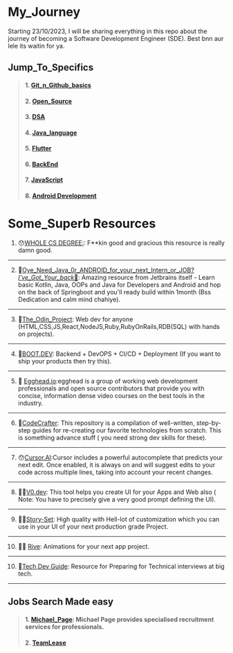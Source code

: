# My_Journey
Starting 23/10/2023, I will be sharing everything in this repo about the journey of becoming a Software Development Engineer (SDE). Best bnn aur lele its waitin for ya.

## Jump_To_Specifics

 > #### 1. [Git_n_Github_basics](https://github.com/Abhishekraina7/My_Journey/tree/main/01.Github_basics)
 > #### 2. [Open_Source](https://github.com/Abhishekraina7/My_Journey/tree/main/04.%20Open_Source)
 > #### 3. [DSA](https://github.com/Abhishekraina7/My_Journey/tree/main/03.%20Data%20Structures%20and%20Algorithms)
 > #### 4. [Java_language](https://github.com/Abhishekraina7/My_Journey/tree/main/02.%20Java_basics)
 > #### 5. [Flutter](https://github.com/Abhishekraina7/My_Journey/tree/main/05.%20Flutter)
 > #### 6. [BackEnd](https://github.com/Abhishekraina7/My_Journey/tree/main/06.BackEnd_Game)
 > #### 7. [JavaScript](https://github.com/Abhishekraina7/My_Journey/tree/main/06.BackEnd_Game/JavaScript_lang)
 > #### 8. [Android Development](https://github.com/Abhishekraina7/My_Journey/tree/main/Android%20Development)


# Some_Superb Resources

 1. 😯[WHOLE CS DEGREE:](https://github.com/ossu/computer-science?utm_campaign=website&utm_medium=email&utm_source=sendgrid.com): F**kin good and gracious this resource is really damn good.
 ---
 2. 💪[Oye_Need_Java_0r_ANDROID_for_your_next_Intern_or_JOB?_I've_Got_Your_back_🤝](https://academy.jetbrains.com/?tag=Java&_gl=1*18lsmr*_gcl_au*MTAzMTEzMzEyMy4xNzI1MDAzNTQy*_ga*NDQ2MDg1ODEwLjE3MjUwMDM1Mzc.*_ga_9J976DJZ68*MTcyNjIwNzA1Mi4yLjEuMTcyNjIwNzEwOS4zLjAuMA..): Amazing resource from Jetbrains itself - Learn basic Kotlin, Java, OOPs and Java for Developers and Android and hop on the back of Springboot and you'll ready build within 1month (Bss Dedication and calm mind chahiye).
 ---
 3. 🍃[The_Odin_Project](https://www.theodinproject.com/): Web dev for anyone (HTML,CSS,JS,React,NodeJS,Ruby,RubyOnRails,RDB(SQL) with hands on projects).
 ---
 4. 💪[BOOT.DEV](https://www.boot.dev/tracks/backend): Backend + DevOPS + CI/CD + Deployment (If you want to ship your products then try this).
 ---
 5. 💪 [Egghead.io](https://egghead.io/):egghead is a group of working web development professionals and open source contributors that provide you with concise, information dense video courses on the best tools in the industry.
 ---
 6. 💪[CodeCrafter](https://app.codecrafters.io/catalog): This repository is a compilation of well-written, step-by-step guides for re-creating our favorite technologies from scratch. This is something advance stuff ( you need strong dev skills for these).
 ---
 7. 😯[Cursor.AI](https://www.cursor.com/features):Cursor includes a powerful autocomplete that predicts your next edit. Once enabled, it is always on and will suggest edits to your code across multiple lines, taking into account your recent changes.
 ---
 8. 🙎‍♂️[V0.dev](https://v0.dev/chat): This tool helps you create UI for your Apps and Web also ( Note: You have to precisely give a very good prompt defining the UI).
 ---
 9. 🧙‍♂️[Story-Set](https://storyset.com/search): High quality with Hell-lot of customization which you can use in your UI of your next production grade Project.
 ---
 10. 🧙‍♂️ [Rive](https://rive.app/): Animations for your next app project.
 ---
 10. 👔[Tech Dev Guide](https://techdevguide.withgoogle.com/paths/interview/?no-filter=true): Resource for Preparing for Technical interviews at big tech.
 ---

## Jobs Search Made easy 

> #### 1. [Michael_Page](https://www.michaelpage.co.in/about-us): Michael Page provides specialised recruitment services for professionals.
> #### 2. [TeamLease](https://www.teamlease.com/)

